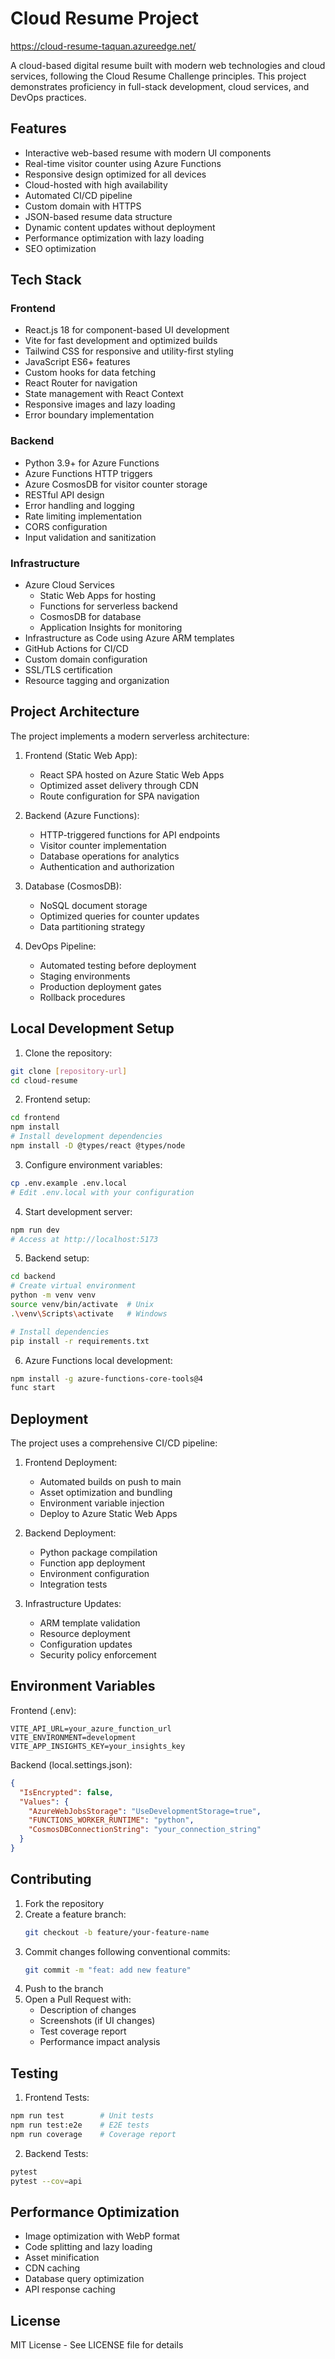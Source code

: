 # Cloud Resume Project
https://cloud-resume-taquan.azureedge.net/

A cloud-based digital resume built with modern web technologies and cloud services, following the Cloud Resume Challenge principles. This project demonstrates proficiency in full-stack development, cloud services, and DevOps practices.

## Features

- Interactive web-based resume with modern UI components
- Real-time visitor counter using Azure Functions
- Responsive design optimized for all devices
- Cloud-hosted with high availability
- Automated CI/CD pipeline
- Custom domain with HTTPS
- JSON-based resume data structure
- Dynamic content updates without deployment
- Performance optimization with lazy loading
- SEO optimization

## Tech Stack

### Frontend
- React.js 18 for component-based UI development
- Vite for fast development and optimized builds
- Tailwind CSS for responsive and utility-first styling
- JavaScript ES6+ features
- Custom hooks for data fetching
- React Router for navigation
- State management with React Context
- Responsive images and lazy loading
- Error boundary implementation

### Backend
- Python 3.9+ for Azure Functions
- Azure Functions HTTP triggers
- Azure CosmosDB for visitor counter storage
- RESTful API design
- Error handling and logging
- Rate limiting implementation
- CORS configuration
- Input validation and sanitization

### Infrastructure
- Azure Cloud Services
  - Static Web Apps for hosting
  - Functions for serverless backend
  - CosmosDB for database
  - Application Insights for monitoring
- Infrastructure as Code using Azure ARM templates
- GitHub Actions for CI/CD
- Custom domain configuration
- SSL/TLS certification
- Resource tagging and organization

## Project Architecture

The project implements a modern serverless architecture:

1. Frontend (Static Web App):
   - React SPA hosted on Azure Static Web Apps
   - Optimized asset delivery through CDN
   - Route configuration for SPA navigation

2. Backend (Azure Functions):
   - HTTP-triggered functions for API endpoints
   - Visitor counter implementation
   - Database operations for analytics
   - Authentication and authorization

3. Database (CosmosDB):
   - NoSQL document storage
   - Optimized queries for counter updates
   - Data partitioning strategy

4. DevOps Pipeline:
   - Automated testing before deployment
   - Staging environments
   - Production deployment gates
   - Rollback procedures

## Local Development Setup

1. Clone the repository:
```bash
git clone [repository-url]
cd cloud-resume
```

2. Frontend setup:
```bash
cd frontend
npm install
# Install development dependencies
npm install -D @types/react @types/node
```

3. Configure environment variables:
```bash
cp .env.example .env.local
# Edit .env.local with your configuration
```

4. Start development server:
```bash
npm run dev
# Access at http://localhost:5173
```

5. Backend setup:
```bash
cd backend
# Create virtual environment
python -m venv venv
source venv/bin/activate  # Unix
.\venv\Scripts\activate   # Windows

# Install dependencies
pip install -r requirements.txt
```

6. Azure Functions local development:
```bash
npm install -g azure-functions-core-tools@4
func start
```

## Deployment

The project uses a comprehensive CI/CD pipeline:

1. Frontend Deployment:
   - Automated builds on push to main
   - Asset optimization and bundling
   - Environment variable injection
   - Deploy to Azure Static Web Apps

2. Backend Deployment:
   - Python package compilation
   - Function app deployment
   - Environment configuration
   - Integration tests

3. Infrastructure Updates:
   - ARM template validation
   - Resource deployment
   - Configuration updates
   - Security policy enforcement

## Environment Variables

Frontend (.env):
```plaintext
VITE_API_URL=your_azure_function_url
VITE_ENVIRONMENT=development
VITE_APP_INSIGHTS_KEY=your_insights_key
```

Backend (local.settings.json):
```json
{
  "IsEncrypted": false,
  "Values": {
    "AzureWebJobsStorage": "UseDevelopmentStorage=true",
    "FUNCTIONS_WORKER_RUNTIME": "python",
    "CosmosDBConnectionString": "your_connection_string"
  }
}
```

## Contributing

1. Fork the repository
2. Create a feature branch:
   ```bash
   git checkout -b feature/your-feature-name
   ```
3. Commit changes following conventional commits:
   ```bash
   git commit -m "feat: add new feature"
   ```
4. Push to the branch
5. Open a Pull Request with:
   - Description of changes
   - Screenshots (if UI changes)
   - Test coverage report
   - Performance impact analysis

## Testing

1. Frontend Tests:
```bash
npm run test        # Unit tests
npm run test:e2e    # E2E tests
npm run coverage    # Coverage report
```

2. Backend Tests:
```bash
pytest
pytest --cov=api
```

## Performance Optimization

- Image optimization with WebP format
- Code splitting and lazy loading
- Asset minification
- CDN caching
- Database query optimization
- API response caching

## License

MIT License - See LICENSE file for details


